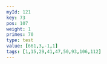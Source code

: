 ```yaml
---
myId: 121
key: 73
pos: 107
weight: 1
primes: 70
type: test
value: [661,3,-1,1]
tags: [1,15,29,41,47,50,93,106,112]
---
```

